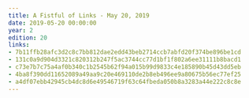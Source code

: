 ```yaml
---
title: A Fistful of Links - May 20, 2019
date: 2019-05-20 00:00:00
year: 2
edition: 20
links:
- 7b11ffb28afc3d2c8c7bb812dae2edd43beb2714ccb7abfd20f374be896be1cd
- 131c0a9d904d3321c820312b247f5ac3744cc77d1bf1f802a6ee31111b8bacd1
- c73e7b7c75a4af0b340c1b2545b62f94a015b99d9833c4e185890b45d43dd5eb
- 4ba8f390dd11652089a49aa9c20e469110de2b8eb496ee9a80675b56ec77ef25
- a4df07ebb42945cb4dc8d6e49546719f63c64fbeda050b8a3283a44e222c8c8e
---
```


